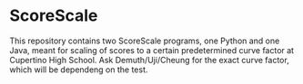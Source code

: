 # ScoreScale

This repository contains two ScoreScale programs, one Python and one Java, meant
for scaling of scores to a certain predetermined curve factor at Cupertino High
School. Ask Demuth/Uji/Cheung for the exact curve factor, which will be
dependeng on the test.
